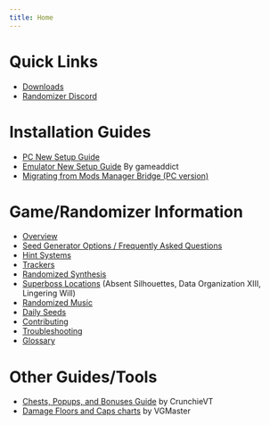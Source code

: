 ```yaml
---
title: Home
---
```


# Quick Links

* [Downloads](downloads/index.md)
* [Randomizer Discord](https://discord.com/invite/KH2FMRando)

# Installation Guides

* [PC New Setup Guide](setup/Panacea-ModLoader/index.md)
* [Emulator New Setup Guide](setup/pcsx2-ex-setup/pcsx2-ex-setup.md) By gameaddict
* [Migrating from Mods Manager Bridge (PC version)](setup/mods-manager-bridge-migration/index.md)

# Game/Randomizer Information

* [Overview](overview/index.md)
* [Seed Generator Options / Frequently Asked Questions](seed-generator/index.md)
* [Hint Systems](hints/index.md)
* [Trackers](trackers/index.md)
* [Randomized Synthesis](synthesis/index.md)
* [Superboss Locations](superboss-locations/index.md) (Absent Silhouettes, Data Organization XIII, Lingering Will)
* [Randomized Music](music/index.md)
* [Daily Seeds](daily-seeds/index.md)
* [Contributing](contributing/index.md)
* [Troubleshooting](troubleshooting/index.md)
* [Glossary](glossary/index.md)

# Other Guides/Tools

* [Chests, Popups, and Bonuses Guide](https://docs.google.com/spreadsheets/d/1Q9xE8mVvdnXTXpQg6j0cpnLxti8pjUD9qRMugFymRw4/edit#gid=0)
  by CrunchieVT
* [Damage Floors and Caps charts](https://docs.google.com/document/d/e/2PACX-1vQ8yNy11UJvLyGyCbpsKuXFvwyLZki-a3DSt6jEJeQQSneOuZM9M_k7oJoaxVDJxrramLYdQL3PAR6p/pub)
  by VGMaster

